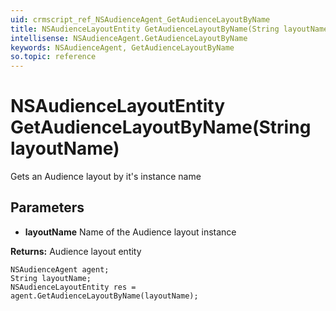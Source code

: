 ```yaml
---
uid: crmscript_ref_NSAudienceAgent_GetAudienceLayoutByName
title: NSAudienceLayoutEntity GetAudienceLayoutByName(String layoutName)
intellisense: NSAudienceAgent.GetAudienceLayoutByName
keywords: NSAudienceAgent, GetAudienceLayoutByName
so.topic: reference
---
```


# NSAudienceLayoutEntity GetAudienceLayoutByName(String layoutName)

Gets an Audience layout by it's instance name

## Parameters

* **layoutName** Name of the Audience layout instance

**Returns:** Audience layout entity

```crmscript
NSAudienceAgent agent;
String layoutName;
NSAudienceLayoutEntity res = agent.GetAudienceLayoutByName(layoutName);
```

